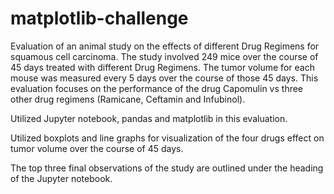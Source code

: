 # matplotlib-challenge


Evaluation of an animal study on the effects of different Drug Regimens for squamous cell carcinoma. The study involved 249 mice over the course of 45 days treated with different Drug Regimens. The tumor volume for each mouse was measured every 5 days over the course of those 45 days. This evaluation focuses on the performance of the drug Capomulin vs three other drug regimens (Ramicane, Ceftamin and Infubinol).

Utilized Jupyter notebook, pandas and matplotlib in this evaluation.

Utilized boxplots and line graphs for visualization of the four drugs effect on tumor volume over the course of 45 days.

The top three final observations of the study are outlined under the heading of the Jupyter notebook.
